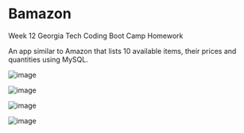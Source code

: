 # Bamazon

Week 12 Georgia Tech Coding Boot Camp Homework

An app similar to Amazon that lists 10 available items, their prices and quantities using MySQL.

![image](https://user-images.githubusercontent.com/32345214/39660253-d996a34a-5008-11e8-9804-944ed5c680d7.png)

![image](https://user-images.githubusercontent.com/32345214/39660273-23183790-5009-11e8-9a72-8e267e101dcf.png)

![image](https://user-images.githubusercontent.com/32345214/39660282-51fa4922-5009-11e8-86da-692d6b8c10f0.png)

![image](https://user-images.githubusercontent.com/32345214/39660287-8eee1a7a-5009-11e8-91ad-43d0dd84f238.png)






